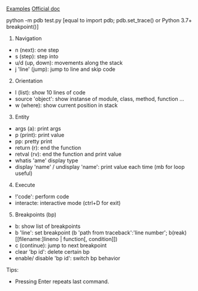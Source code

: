 [Examples](https://zen.yandex.ru/media/id/5f33070dfb3f292f3d71ac2f/otladka-python-s-pomosciu-pdb-5f4a3691aec899427dfdadf7?utm_source=serp)
[Official doc](https://docs.python.org/3/library/pdb.html)

python -m pdb test.py
[equal to import pdb; pdb.set_trace() or Python 3.7+ breakpoint()]
1. Navigation
  - n (next): one step
  - s (step): step into
  - u/d (up, down): movements along the stack 
  - j 'line' (jump): jump to line and skip code
2. Orientation
  - l (list): show 10 lines of code
  - source 'object': show instanse of module, class, method, function ...
  - w (where): show current position in stack
3. Entity
  - args (a): print args
  - p (print): print value
  - pp: pretty print
  - return (r): end the function
  - retval (rv): end the function and print value
  - whatis 'ame' display type
  - display 'name' / undisplay 'name': print value each time (mb for loop useful)
 4. Execute
  - !'code': perform code
  - interacte: interactive mode (ctrl+D for exit)
 5. Breakpoints (bp)
  - b: show list of breakpoints
  - b 'line': set breakpoint (b 'path from traceback':'line number'; b(reak) [[filename:]lineno | function[, condition]])
  - c (continue): jump to next breakpoint
  - clear 'bp id': delete certain bp
  - enable/ disable 'bp id': switch bp behavior

Tips:
  - Pressing Enter repeats last command.

